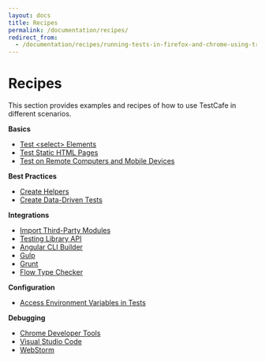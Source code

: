 ```yaml
---
layout: docs
title: Recipes
permalink: /documentation/recipes/
redirect_from:
  - /documentation/recipes/running-tests-in-firefox-and-chrome-using-travis-ci.html
---
```

# Recipes

This section provides examples and recipes of how to use TestCafe in different scenarios.

**Basics**

* [Test \<select\> Elements](basics/test-select-elements.md)
* [Test Static HTML Pages](basics/test-static-html-pages.md)
* [Test on Remote Computers and Mobile Devices](basics/test-on-remote-computers-and-mobile-devices.md)

**Best Practices**

* [Create Helpers](best-practices/create-helpers.md)
* [Create Data-Driven Tests](best-practices/create-data-driven-tests.md)

**Integrations**

* [Import Third-Party Modules](integrations/import-third-party-modules.md)
* [Testing Library API](integrations/use-testing-library-api.md)
* [Angular CLI Builder](integrations/use-angular-cli-builder.md)
* [Gulp](integrations/gulp.md)
* [Grunt](integrations/grunt.md)
* [Flow Type Checker](integrations/find-code-issues-with-flow-type-checker.md)

**Configuration**

* [Access Environment Variables in Tests](configuration/access-environment-variables-in-tests.md)

**Debugging**

* [Chrome Developer Tools](debugging/chrome-dev-tools.md)
* [Visual Studio Code](debugging/visual-studio-code.md)
* [WebStorm](debugging/webstorm.md)
